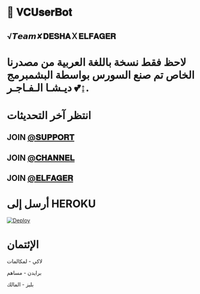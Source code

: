 # 📀 𝐕𝐂𝐔𝐬𝐞𝐫𝐁𝐨𝐭

## √𝙏𝙚𝙖𝙢✘𝐃𝐄𝐒𝐇𝐀Ｘ𝐄𝐋𝐅𝐀𝐆𝐄𝐑

# لاحظ فقط نسخة باللغة العربية من مصدرنا الخاص تم صنع السورس بواسطة البشمبرمج ديـشـا الـفـاجـر 💕↨.

# انتظر آخر التحديثات

## JOIN [@𝐒𝐔𝐏𝐏𝐎𝐑𝐓](HTTPS://T.ME/music_Desha) 

## JOIN [@𝐂𝐇𝐀𝐍𝐍𝐄𝐋](HTTPS://T.ME/music_Desha1) 

## JOIN [@𝐄𝐋𝐅𝐀𝐆𝐄𝐑](HTTPS://T.ME/DeshaXBlacck)

# أرسل إلى HEROKU 


[![Deploy](https://www.herokucdn.com/deploy/button.svg)](https://heroku.com/deploy?template=https://github.com/TeamOctave/VCUserBot)

# الإئتمان

لاكي - لمكالمات

برايدن - مساهم

بليز - المالك